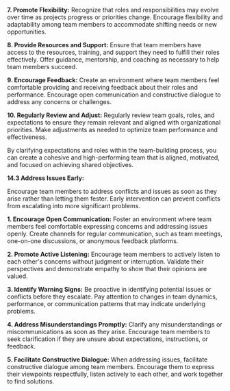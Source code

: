 **7. Promote Flexibility:** 
Recognize that roles and responsibilities may evolve over time as projects progress or priorities change. Encourage flexibility and adaptability among team members to accommodate shifting needs or new opportunities.

**8. Provide Resources and Support:** 
Ensure that team members have access to the resources, training, and support they need to fulfill their roles effectively. Offer guidance, mentorship, and coaching as necessary to help team members succeed.

**9. Encourage Feedback:** 
Create an environment where team members feel comfortable providing and receiving feedback about their roles and performance. Encourage open communication and constructive dialogue to address any concerns or challenges.

**10. Regularly Review and Adjust:**
 Regularly review team goals, roles, and expectations to ensure they remain relevant and aligned with organizational priorities. Make adjustments as needed to optimize team performance and effectiveness.

By clarifying expectations and roles within the team-building process, you can create a cohesive and high-performing team that is aligned, motivated, and focused on achieving shared objectives.

**14.3 Address Issues Early:**

 Encourage team members to address conflicts and issues as soon as they arise rather than letting them fester. Early intervention can prevent conflicts from escalating into more significant problems.

**1. Encourage Open Communication:** 
Foster an environment where team members feel comfortable expressing concerns and addressing issues openly. Create channels for regular communication, such as team meetings, one-on-one discussions, or anonymous feedback platforms.

**2. Promote Active Listening:** 
Encourage team members to actively listen to each other's concerns without judgment or interruption. Validate their perspectives and demonstrate empathy to show that their opinions are valued.

**3. Identify Warning Signs:**
 Be proactive in identifying potential issues or conflicts before they escalate. Pay attention to changes in team dynamics, performance, or communication patterns that may indicate underlying problems.

**4. Address Misunderstandings Promptly:**
 Clarify any misunderstandings or miscommunications as soon as they arise. Encourage team members to seek clarification if they are unsure about expectations, instructions, or feedback.

**5. Facilitate Constructive Dialogue:**
When addressing issues, facilitate constructive dialogue among team members. Encourage them to express their viewpoints respectfully, listen actively to each other, and work together to find solutions.

